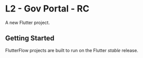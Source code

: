 # L2 - Gov Portal - RC

A new Flutter project.

## Getting Started

FlutterFlow projects are built to run on the Flutter _stable_ release.
